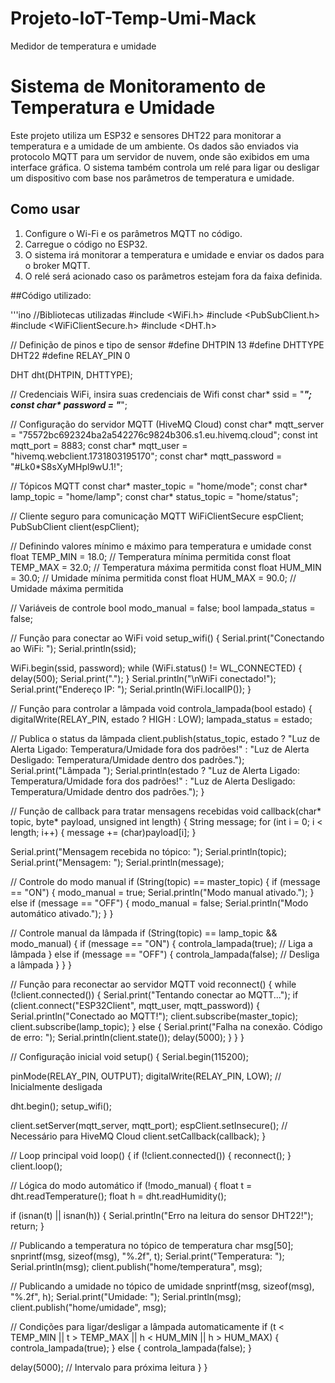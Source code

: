 # Projeto-IoT-Temp-Umi-Mack
Medidor de temperatura e umidade

# Sistema de Monitoramento de Temperatura e Umidade

Este projeto utiliza um ESP32 e sensores DHT22 para monitorar a temperatura e a umidade de um ambiente. Os dados são enviados via protocolo MQTT para um servidor de nuvem, onde são exibidos em uma interface gráfica. O sistema também controla um relé para ligar ou desligar um dispositivo com base nos parâmetros de temperatura e umidade.

## Como usar
1. Configure o Wi-Fi e os parâmetros MQTT no código.
2. Carregue o código no ESP32.
3. O sistema irá monitorar a temperatura e umidade e enviar os dados para o broker MQTT.
4. O relé será acionado caso os parâmetros estejam fora da faixa definida.

##Código utilizado:

'''ino
//Bibliotecas utilizadas
#include <WiFi.h>
#include <PubSubClient.h>
#include <WiFiClientSecure.h>
#include <DHT.h>

// Definição de pinos e tipo de sensor
#define DHTPIN 13
#define DHTTYPE DHT22
#define RELAY_PIN 0

DHT dht(DHTPIN, DHTTYPE);

// Credenciais WiFi, insira suas credenciais de Wifi
const char* ssid = "*****";
const char* password = "*****";

// Configuração do servidor MQTT (HiveMQ Cloud)
const char* mqtt_server = "75572bc692324ba2a542276c9824b306.s1.eu.hivemq.cloud";
const int mqtt_port = 8883;
const char* mqtt_user = "hivemq.webclient.1731803195170";
const char* mqtt_password = "#Lk0*S8sXyMHpl9wU.1!";

// Tópicos MQTT
const char* master_topic = "home/mode";
const char* lamp_topic = "home/lamp";
const char* status_topic = "home/status";

// Cliente seguro para comunicação MQTT
WiFiClientSecure espClient;
PubSubClient client(espClient);

// Definindo valores mínimo e máximo para temperatura e umidade
const float TEMP_MIN = 18.0; // Temperatura mínima permitida
const float TEMP_MAX = 32.0; // Temperatura máxima permitida
const float HUM_MIN = 30.0;  // Umidade mínima permitida
const float HUM_MAX = 90.0;  // Umidade máxima permitida

// Variáveis de controle
bool modo_manual = false;
bool lampada_status = false;

// Função para conectar ao WiFi
void setup_wifi() {
  Serial.print("Conectando ao WiFi: ");
  Serial.println(ssid);

  WiFi.begin(ssid, password);
  while (WiFi.status() != WL_CONNECTED) {
    delay(500);
    Serial.print(".");
  }
  Serial.println("\nWiFi conectado!");
  Serial.print("Endereço IP: ");
  Serial.println(WiFi.localIP());
}

// Função para controlar a lâmpada
void controla_lampada(bool estado) {
  digitalWrite(RELAY_PIN, estado ? HIGH : LOW);
  lampada_status = estado;

  // Publica o status da lâmpada
  client.publish(status_topic, estado ? "Luz de Alerta Ligado: Temperatura/Umidade fora dos padrões!" : "Luz de Alerta Desligado: Temperatura/Umidade dentro dos padrões.");
  Serial.print("Lâmpada ");
  Serial.println(estado ? "Luz de Alerta Ligado: Temperatura/Umidade fora dos padrões!" : "Luz de Alerta Desligado: Temperatura/Umidade dentro dos padrões.");
}

// Função de callback para tratar mensagens recebidas
void callback(char* topic, byte* payload, unsigned int length) {
  String message;
  for (int i = 0; i < length; i++) {
    message += (char)payload[i];
  }

  Serial.print("Mensagem recebida no tópico: ");
  Serial.println(topic);
  Serial.print("Mensagem: ");
  Serial.println(message);

  // Controle do modo manual
  if (String(topic) == master_topic) {
    if (message == "ON") {
      modo_manual = true;
      Serial.println("Modo manual ativado.");
    } else if (message == "OFF") {
      modo_manual = false;
      Serial.println("Modo automático ativado.");
    }
  }

  // Controle manual da lâmpada
  if (String(topic) == lamp_topic && modo_manual) {
    if (message == "ON") {
      controla_lampada(true); // Liga a lâmpada
    } else if (message == "OFF") {
      controla_lampada(false); // Desliga a lâmpada
    }
  }
}

// Função para reconectar ao servidor MQTT
void reconnect() {
  while (!client.connected()) {
    Serial.print("Tentando conectar ao MQTT...");
    if (client.connect("ESP32Client", mqtt_user, mqtt_password)) {
      Serial.println("Conectado ao MQTT!");
      client.subscribe(master_topic);
      client.subscribe(lamp_topic);
    } else {
      Serial.print("Falha na conexão. Código de erro: ");
      Serial.println(client.state());
      delay(5000);
    }
  }
}

// Configuração inicial
void setup() {
  Serial.begin(115200);

  pinMode(RELAY_PIN, OUTPUT);
  digitalWrite(RELAY_PIN, LOW); // Inicialmente desligada

  dht.begin();
  setup_wifi();

  client.setServer(mqtt_server, mqtt_port);
  espClient.setInsecure(); // Necessário para HiveMQ Cloud
  client.setCallback(callback);
}

// Loop principal
void loop() {
  if (!client.connected()) {
    reconnect();
  }
  client.loop();

  // Lógica do modo automático
  if (!modo_manual) {
    float t = dht.readTemperature();
    float h = dht.readHumidity();

  if (isnan(t) || isnan(h)) {
      Serial.println("Erro na leitura do sensor DHT22!");
      return;
    }
    
  // Publicando a temperatura no tópico de temperatura
  char msg[50];
  snprintf(msg, sizeof(msg), "%.2f", t);
  Serial.print("Temperatura: ");
  Serial.println(msg);
  client.publish("home/temperatura", msg);

  // Publicando a umidade no tópico de umidade
  snprintf(msg, sizeof(msg), "%.2f", h);
  Serial.print("Umidade: ");
  Serial.println(msg);
  client.publish("home/umidade", msg);

  // Condições para ligar/desligar a lâmpada automaticamente
    if (t < TEMP_MIN || t > TEMP_MAX || h < HUM_MIN || h > HUM_MAX) {
      controla_lampada(true);
    } else {
      controla_lampada(false);
    }

  delay(5000); // Intervalo para próxima leitura
  }
}
